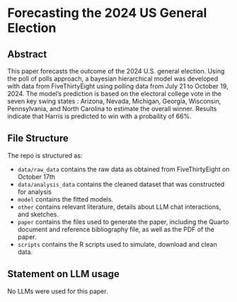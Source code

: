 # Forecasting the 2024 US General Election

## Abstract
This paper forecasts the outcome of the 2024 U.S. general election. Using the
poll of polls approach, a bayesian hierarchical model was developed with data
from FiveThirtyEight using polling data from July 21 to October 19, 2024. The
model’s prediction is based on the electoral college vote in the seven key swing
states : Arizona, Nevada, Michigan, Georgia, Wisconsin, Pennsylvania, and North
Carolina to estimate the overall winner. Results indicate that Harris is predicted
to win with a probaility of 66%.

## File Structure

The repo is structured as:

-   `data/raw_data` contains the raw data as obtained from FiveThirtyEight on October 17th
-   `data/analysis_data` contains the cleaned dataset that was constructed for analysis
-   `model` contains the fitted models. 
-   `other` contains relevant literature, details about LLM chat interactions, and sketches.
-   `paper` contains the files used to generate the paper, including the Quarto document and reference bibliography file, as well as the PDF of the paper. 
-   `scripts` contains the R scripts used to simulate, download and clean data.


## Statement on LLM usage
No LLMs were used for this paper. 
